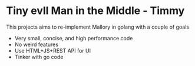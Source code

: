 # Tiny evIl Man in the Middle - Timmy

This projects aims to re-implement Mallory in golang with a couple of goals

 * Very small, concise, and high performance code
 * No weird features
 * Use HTML+JS+REST API for UI
 * Tinker with go code
